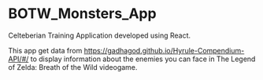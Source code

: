 # BOTW_Monsters_App
Celteberian Training Application developed using React.

This app get data from https://gadhagod.github.io/Hyrule-Compendium-API/#/ to display information about the enemies you can face in The Legend of Zelda: Breath of the Wild videogame.
